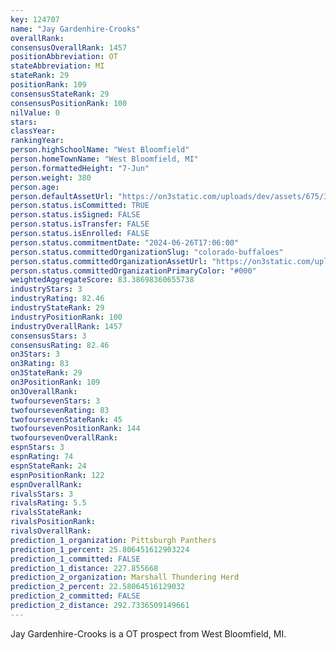 ```yaml
---
key: 124707
name: "Jay Gardenhire-Crooks"
overallRank: 
consensusOverallRank: 1457
positionAbbreviation: OT
stateAbbreviation: MI
stateRank: 29
positionRank: 109
consensusStateRank: 29
consensusPositionRank: 100
nilValue: 0
stars: 
classYear: 
rankingYear: 
person.highSchoolName: "West Bloomfield"
person.homeTownName: "West Bloomfield, MI"
person.formattedHeight: "7-Jun"
person.weight: 380
person.age: 
person.defaultAssetUrl: "https://on3static.com/uploads/dev/assets/675/330/330675.jpg"
person.status.isCommitted: TRUE
person.status.isSigned: FALSE
person.status.isTransfer: FALSE
person.status.isEnrolled: FALSE
person.status.commitmentDate: "2024-06-26T17:06:00"
person.status.committedOrganizationSlug: "colorado-buffaloes"
person.status.committedOrganizationAssetUrl: "https://on3static.com/uploads/assets/889/149/149889.svg"
person.status.committedOrganizationPrimaryColor: "#000"
weightedAggregateScore: 83.38698360655738
industryStars: 3
industryRating: 82.46
industryStateRank: 29
industryPositionRank: 100
industryOverallRank: 1457
consensusStars: 3
consensusRating: 82.46
on3Stars: 3
on3Rating: 83
on3StateRank: 29
on3PositionRank: 109
on3OverallRank: 
twofoursevenStars: 3
twofoursevenRating: 83
twofoursevenStateRank: 45
twofoursevenPositionRank: 144
twofoursevenOverallRank: 
espnStars: 3
espnRating: 74
espnStateRank: 24
espnPositionRank: 122
espnOverallRank: 
rivalsStars: 3
rivalsRating: 5.5
rivalsStateRank: 
rivalsPositionRank: 
rivalsOverallRank: 
prediction_1_organization: Pittsburgh Panthers
prediction_1_percent: 25.806451612903224
prediction_1_committed: FALSE
prediction_1_distance: 227.855668
prediction_2_organization: Marshall Thundering Herd
prediction_2_percent: 22.58064516129032
prediction_2_committed: FALSE
prediction_2_distance: 292.7336509149661
---
```

Jay Gardenhire-Crooks is a OT prospect from West Bloomfield, MI.